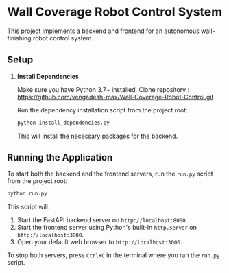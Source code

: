 # Wall Coverage Robot Control System

This project implements a backend and frontend for an autonomous wall-finishing robot control system.

## Setup

1. **Install Dependencies**

   Make sure you have Python 3.7+ installed.
   Clone repository : https://github.com/vengadesh-max/Wall-Coverage-Robot-Control.git

   Run the dependency installation script from the project root:

   ```bash
   python install_dependencies.py
   ```

   This will install the necessary packages for the backend.

## Running the Application

To start both the backend and the frontend servers, run the `run.py` script from the project root:

```bash
python run.py
```

This script will:

1. Start the FastAPI backend server on `http://localhost:8000`.
2. Start the frontend server using Python's built-in `http.server` on `http://localhost:3000`.
3. Open your default web browser to `http://localhost:3000`.

To stop both servers, press `Ctrl+C` in the terminal where you ran the `run.py` script.
